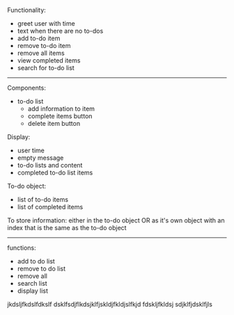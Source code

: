 Functionality: 
- greet user with time 
- text when there are no to-dos
- add to-do item
- remove to-do item
- remove all items
- view completed items
- search for to-do list

-------------------------------------------------

Components: 
- to-do list
    - add information to item
    - complete items button
    - delete item button

Display: 
- user time 
- empty message
- to-do lists and content
- completed to-do list items

To-do object: 
- list of to-do items
- list of completed items

To store information: either in the to-do object OR 
as it's own object with an index that is the same as the to-do object

-------------------------------------------------

functions: 
- add to do list
- remove to do list
- remove all
- search list
- display list

jkdsljfkdslfdkslf
dsklfsdjflkdsjklfjskldjfkldjslfkjd
fdskljfkldsj
sdjklfjdsklfjls